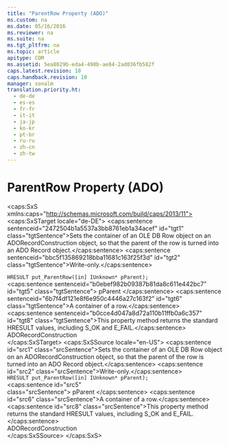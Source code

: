 ```yaml
---
title: "ParentRow Property (ADO)"
ms.custom: na
ms.date: 05/16/2016
ms.reviewer: na
ms.suite: na
ms.tgt_pltfrm: na
ms.topic: article
apitype: COM
ms.assetid: 5ea8029b-eda4-490b-ae84-2ad036fb582f
caps.latest.revision: 10
caps.handback.revision: 10
manager: sonalm
translation.priority.ht: 
  - de-de
  - es-es
  - fr-fr
  - it-it
  - ja-jp
  - ko-kr
  - pt-br
  - ru-ru
  - zh-cn
  - zh-tw
---
```

# ParentRow Property (ADO)
<?xml version="1.0" encoding="utf-8"?>
<caps:SxS xmlns:caps="http://schemas.microsoft.com/build/caps/2013/11">
  <caps:SxSTarget locale="de-DE">
    <developerReferenceWithoutSyntaxDocument xsi:schemaLocation="http://ddue.schemas.microsoft.com/authoring/2003/5 http://dduestorage.blob.core.windows.net/ddueschema/developer.xsd" xmlns="http://ddue.schemas.microsoft.com/authoring/2003/5" xmlns:xlink="http://www.w3.org/1999/xlink" xmlns:xsi="http://www.w3.org/2001/XMLSchema-instance">
      <introduction>
        <para>
          <caps:sentence sentenceid="2472504b1a5537a3bb8761eb1a34acef" id="tgt1" class="tgtSentence">Sets the container of an OLE DB <legacyBold>Row</legacyBold> object on an <legacyBold>ADORecordConstruction</legacyBold> object, so that the parent of the row is turned into an ADO <legacyBold>Record</legacyBold> object.</caps:sentence>
        </para>
        <para>
          <caps:sentence sentenceid="bbc5f135869218bba11681c163f25f3d" id="tgt2" class="tgtSentence">Write-only.</caps:sentence>
        </para>
      </introduction>
      <section>
        <title>
          <caps:sentence sentenceid="55152fd428afc5d73e8878d27d0b09c3" id="tgt3" class="tgtSentence">Syntax</caps:sentence>
        </title>
        <content>
          <code>HRESULT put_ParentRow([in] IUnknown* pParent);</code>
        </content>
      </section>
      <section>
        <title>
          <caps:sentence sentenceid="166e64f6c3677d0c513901242a3e702d" id="tgt4" class="tgtSentence">Parameters</caps:sentence>
        </title>
        <content>
          <definitionTable>
            <definedTerm>
              <caps:sentence sentenceid="b0ebef982b09387b81da8c611e442bc7" id="tgt5" class="tgtSentence"> <legacyItalic>pParent</legacyItalic> </caps:sentence>
            </definedTerm>
            <definition>
              <para>
                <caps:sentence sentenceid="6b7f4df121e8f6e950c4446a27c163f2" id="tgt6" class="tgtSentence">A container of a row.</caps:sentence>
              </para>
            </definition>
          </definitionTable>
        </content>
      </section>
      <section>
        <title>
          <caps:sentence sentenceid="4d354fa601a7e22a163f41084b5a0b77" id="tgt7" class="tgtSentence">Return Values</caps:sentence>
        </title>
        <content>
          <para>
            <caps:sentence sentenceid="b0cce4d047a8d72a110b11ffb0a6c357" id="tgt8" class="tgtSentence">This property method returns the standard HRESULT values, including S_OK and E_FAIL.</caps:sentence>
          </para>
        </content>
      </section>
      <section>
        <title>
          <caps:sentence sentenceid="2f342d3be839cc5b67ae0de7d404b8e6" id="tgt9" class="tgtSentence">Applies To</caps:sentence>
        </title>
        <content>
          <para>
            <link xlink:href="52a5429e-5829-455e-be3b-31f05cbecf2d">ADORecordConstruction</link>
          </para>
        </content>
      </section>
      <relatedTopics></relatedTopics>
    </developerReferenceWithoutSyntaxDocument>
  </caps:SxSTarget>
  <caps:SxSSource locale="en-US">
    <developerReferenceWithoutSyntaxDocument xsi:schemaLocation="http://ddue.schemas.microsoft.com/authoring/2003/5 http://dduestorage.blob.core.windows.net/ddueschema/developer.xsd" xmlns="http://ddue.schemas.microsoft.com/authoring/2003/5" xmlns:xlink="http://www.w3.org/1999/xlink" xmlns:xsi="http://www.w3.org/2001/XMLSchema-instance">
      <introduction>
        <para>
          <caps:sentence id="src1" class="srcSentence">Sets the container of an OLE DB <legacyBold>Row</legacyBold> object on an <legacyBold>ADORecordConstruction</legacyBold> object, so that the parent of the row is turned into an ADO <legacyBold>Record</legacyBold> object.</caps:sentence>
        </para>
        <para>
          <caps:sentence id="src2" class="srcSentence">Write-only.</caps:sentence>
        </para>
      </introduction>
      <section>
        <title>
          <caps:sentence id="src3" class="srcSentence">Syntax</caps:sentence>
        </title>
        <content>
          <code>HRESULT put_ParentRow([in] IUnknown* pParent);</code>
        </content>
      </section>
      <section>
        <title>
          <caps:sentence id="src4" class="srcSentence">Parameters</caps:sentence>
        </title>
        <content>
          <definitionTable>
            <definedTerm>
              <caps:sentence id="src5" class="srcSentence"> <legacyItalic>pParent</legacyItalic> </caps:sentence>
            </definedTerm>
            <definition>
              <para>
                <caps:sentence id="src6" class="srcSentence">A container of a row.</caps:sentence>
              </para>
            </definition>
          </definitionTable>
        </content>
      </section>
      <section>
        <title>
          <caps:sentence id="src7" class="srcSentence">Return Values</caps:sentence>
        </title>
        <content>
          <para>
            <caps:sentence id="src8" class="srcSentence">This property method returns the standard HRESULT values, including S_OK and E_FAIL.</caps:sentence>
          </para>
        </content>
      </section>
      <section>
        <title>
          <caps:sentence id="src9" class="srcSentence">Applies To</caps:sentence>
        </title>
        <content>
          <para>
            <link xlink:href="52a5429e-5829-455e-be3b-31f05cbecf2d">ADORecordConstruction</link>
          </para>
        </content>
      </section>
      <relatedTopics></relatedTopics>
    </developerReferenceWithoutSyntaxDocument>
  </caps:SxSSource>
</caps:SxS>